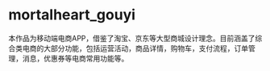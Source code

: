 # mortalheart_gouyi
 本作品为移动端电商APP，借鉴了淘宝、京东等大型商城设计理念。目前涵盖了综合类电商的大部分功能，包括运营活动，商品详情，购物车，支付流程，订单管理，消息，优惠券等电商常用功能等。
